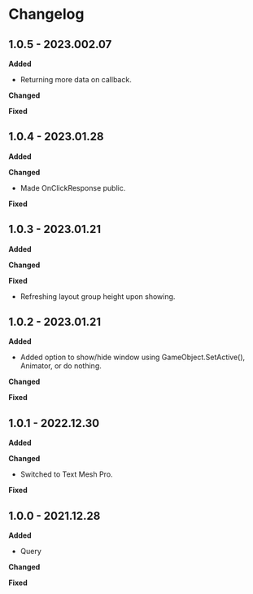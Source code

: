 # Changelog

## 1.0.5 - 2023.002.07

**Added**

* Returning more data on callback.

**Changed**

**Fixed**

## 1.0.4 - 2023.01.28

**Added**

**Changed**

* Made OnClickResponse public.

**Fixed**

## 1.0.3 - 2023.01.21

**Added**

**Changed**

**Fixed**

* Refreshing layout group height upon showing.

## 1.0.2 - 2023.01.21

**Added**

* Added option to show/hide window using GameObject.SetActive(), Animator, or do nothing.

**Changed**

**Fixed**

## 1.0.1 - 2022.12.30

**Added**

**Changed**

* Switched to Text Mesh Pro.

**Fixed**

## 1.0.0 - 2021.12.28

**Added**

* Query

**Changed**

**Fixed**
